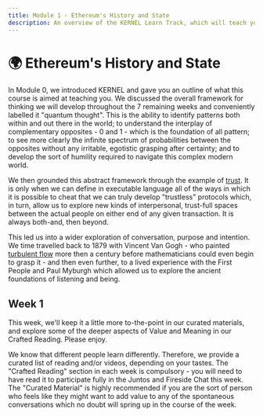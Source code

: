 ```yaml
---
title: Module 1 - Ethereum's History and State
description: An overview of the KERNEL Learn Track, which will teach you to think about and build a better web.
---
```


# 🌍 Ethereum's History and State

In Module 0, we introduced KERNEL and gave you an outline of what this course is aimed at teaching you. We discussed the overall framework for thinking we will develop throughout the 7 remaining weeks and conveniently labelled it "quantum thought". This is the ability to identify patterns both within and out there in the world; to understand the interplay of complementary opposites - 0 and 1 - which is the foundation of all pattern; to see more clearly the infinite spectrum of probabilities between the opposites without any irritable, egotistic grasping after certainty; and to develop the sort of humility required to navigate this complex modern world.

We then grounded this abstract framework through the example of [trust](../module-0/trust). It is only when we can define in executable language all of the ways in which it is possible to cheat that we can truly develop "trustless" protocols which, in turn, allow us to explore new kinds of interpersonal, trust-full spaces between the actual people on either end of any given transaction. It is always both-and, then beyond.

This led us into a wider exploration of conversation, purpose and intention. We time travelled back to 1879 with Vincent Van Gogh - who painted [turbulent flow](https://www.brainpickings.org/2014/11/13/van-gogh-starry-night-fluid-dynamics-animation/) more then a century before mathematicians could even begin to grasp it - and then even further, to a lived experience with the First People and Paul Myburgh which allowed us to explore the ancient foundations of listening and being.

## Week 1

This week, we'll keep it a little more to-the-point in our curated materials, and explore some of the deeper aspects of Value and Meaning in our Crafted Reading. Please enjoy.

We know that different people learn differently. Therefore, we provide a curated list of reading and/or videos, depending on your tastes. The "Crafted Reading" section in each week is compulsory - you will need to have read it to participate fully in the Juntos and Fireside Chat this week. The "Curated Material" is highly recommended if you are the sort of person who feels like they might want to add value to any of the spontaneous conversations which no doubt will spring up in the course of the week.

